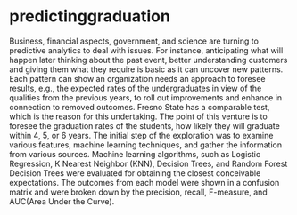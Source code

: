 # predictinggraduation
Business, financial aspects, government, and science are turning to predictive analytics to deal with issues. For instance, anticipating what will happen later thinking about the past event, better understanding customers and giving them what they require is basic as it can uncover new patterns. Each pattern can show an organization needs an approach to foresee results, e.g., the expected rates of the undergraduates in view of the qualities from the previous years, to roll out improvements and enhance in connection to removed outcomes. Fresno State has a comparable test, which is the reason for this undertaking. The point of this venture is to foresee the graduation rates of the students, how likely they will graduate within 4, 5, or 6 years. The initial step of the exploration was to examine various features, machine learning techniques, and gather the information from various sources. Machine learning algorithms, such as Logistic Regression, K Nearest Neighbor (KNN), Decision Trees, and Random Forest Decision Trees were evaluated for obtaining the closest conceivable expectations. The outcomes from each model were shown in a confusion matrix and were broken down by the precision, recall, F-measure, and AUC(Area Under the Curve).
